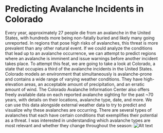 # Predicting Avalanche Incidents in Colorado
Every year, approximately 27 people die from an avalanche in the United States, with hundreds more being non-fatally buried and likely many going unreported. In regions that pose high risks of avalanches, this threat is more prevalent than any other natural event. If we could analyze the conditions that lead up to an avalanche occurrence, we can attempt to predict regions where an avalanche is imminent and issue warnings before another incident takes place.
To attempt this feat, we are going to take a look at Colorado, a state that occupies a third of the avalanche incidents in the United States. Colorado models an environment that simultaneously is avalanche-prone and contains a wide range of varying weather conditions. They have high-elevation areas, an acceptable amount of precipitation, and an erratic amount of wind. The Colorado Avalanche Information Center also offers freely available data on each reported avalanche sighting for the past ~70 years, with details on their locations, avalanche type, date, and more. We can use this data alongside external weather data to try to predict and visualize why these avalanches are occurring. 
There are several types of avalanches that each have certain conditions that exemplifies their potential as a threat. I was interested in understanding which avalanche types are most relevant and whether they change throughout the season: 
![Alt text](/Users/joey/Documents/GitHub/DRP_Spr2025/Scripts/aval_prop.png)